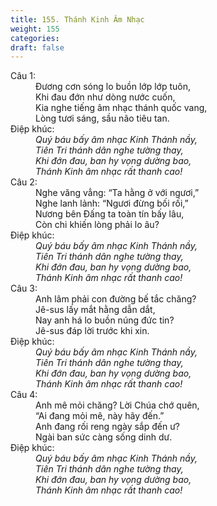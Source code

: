 ```yaml
---
title: 155. Thánh Kinh Âm Nhạc
weight: 155
categories: 
draft: false
---
```

<dl><dt>Câu 1:</dt><dd data-verse="1">Đương cơn sóng lo buồn lớp lớp tuôn, <br/>Khi đau đớn như dòng nước cuốn, <br/>Kia nghe tiếng âm nhạc thánh quốc vang, <br/>Lòng tươi sáng, sầu não tiêu tan. </dd><dt>Điệp khúc:</dt><dd data-chorus="1"><em>Quý báu bấy âm nhạc Kinh Thánh nầy, <br/>Tiên Tri thánh dân nghe tường thay, <br/>Khi đớn đau, ban hy vọng dường bao, <br/>Thánh Kinh âm nhạc rất thanh cao! </em></dd><dt>Câu 2:</dt><dd data-verse="2">Nghe văng vẳng: “Ta hằng ở với ngươi,” <br/>Nghe lanh lảnh: “Ngươi đừng bối rối,” <br/>Nương bên Đấng ta toàn tín bấy lâu, <br/>Còn chi khiến lòng phải lo âu? </dd><dt>Điệp khúc:</dt><dd data-chorus="1"><em>Quý báu bấy âm nhạc Kinh Thánh nầy, <br/>Tiên Tri thánh dân nghe tường thay, <br/>Khi đớn đau, ban hy vọng dường bao, <br/>Thánh Kinh âm nhạc rất thanh cao! </em></dd><dt>Câu 3:</dt><dd data-verse="3">Anh lâm phải con đường bế tắc chăng? <br/>Jê-sus lấy mắt hằng dẫn dắt, <br/>Nay anh há lo buồn núng đức tin? <br/>Jê-sus đáp lời trước khi xin. </dd><dt>Điệp khúc:</dt><dd data-chorus="1"><em>Quý báu bấy âm nhạc Kinh Thánh nầy, <br/>Tiên Tri thánh dân nghe tường thay, <br/>Khi đớn đau, ban hy vọng dường bao, <br/>Thánh Kinh âm nhạc rất thanh cao! </em></dd><dt>Câu 4:</dt><dd data-verse="4">Anh mê mỏi chăng? Lời Chúa chớ quên, <br/>“Ai đang mỏi mê, này hãy đến.” <br/>Anh đang rối reng ngày sắp đến ư? <br/>Ngài ban sức càng sống dinh dư. </dd><dt>Điệp khúc:</dt><dd data-chorus="1"><em>Quý báu bấy âm nhạc Kinh Thánh nầy, <br/>Tiên Tri thánh dân nghe tường thay, <br/>Khi đớn đau, ban hy vọng dường bao, <br/>Thánh Kinh âm nhạc rất thanh cao! </em></dd></dl>